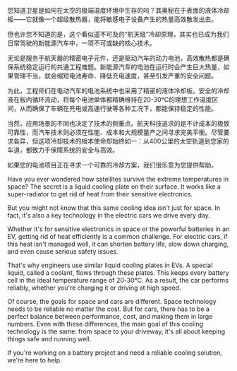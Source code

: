 您知道卫星是如何在太空的极端温度环境中生存的吗？其奥秘在于表面的液体冷却板——它就像一个超级散热器，能将敏感电子设备产生的热量高效散发出去。

但也许您不知道的是，这个看似遥不可及的“航天级”冷却原理，其实也已成为我们日常驾驶的新能源汽车中，一项不可或缺的核心技术。

无论是服务于航天器的精密电子元件，还是驱动汽车的动力电池，高效散热都是确保系统稳定运行的共通工程难题。新能源汽车的电池在运行时会产生巨大热量，如果管理不当，就会缩短电池寿命、降低充电速度，甚至引发严重的安全问题。

为此，工程师们在电动汽车的电池系统中也采用了精密的液体冷却板。安全的冷却液在板内循环流动，将每个电池单体都精确维持在20-30°C的理想工作温度区间，从而确保了车辆在充电或高速行驶等各种工况下，都能保持稳定的性能。

当然，应用场景的不同也决定了技术的侧重点。航天科技追求的是不计成本的极致可靠性，而汽车技术则必须在性能、成本和大规模量产之间寻求完美平衡。尽管要求各异，但这项冷却技术的根本使命却始终如一：从400公里的太空轨道到您家的车道，都致力于保障系统的安全与高效。

如果您的电池项目正在寻求一个可靠的冷却方案，我们很乐意为您提供帮助。

Have you ever wondered how satellites survive the extreme temperatures in space? The secret is a liquid cooling plate on their surface. It works like a super-radiator to get rid of heat from their sensitive electronics.

But you might not know that this same cooling idea isn't just for space. In fact, it's also a key technology in the electric cars we drive every day.

Whether it's for sensitive electronics in space or the powerful batteries in an EV, getting rid of heat efficiently is a common challenge. For electric cars, if this heat isn't managed well, it can shorten battery life, slow down charging, and even cause serious safety issues.

That's why engineers use similar liquid cooling plates in EVs. A special liquid, called a coolant, flows through these plates. This keeps every battery cell in the ideal temperature range of 20-30°C. As a result, the car performs reliably, whether you're charging it or driving at high speed.

Of course, the goals for space and cars are different. Space technology needs to be reliable no matter the cost. But for cars, there has to be a perfect balance between performance, cost, and making them in large numbers. Even with these differences, the main goal of this cooling technology is the same: from space to your driveway, it's all about keeping things safe and running well.

If you're working on a battery project and need a reliable cooling solution, we're here to help.